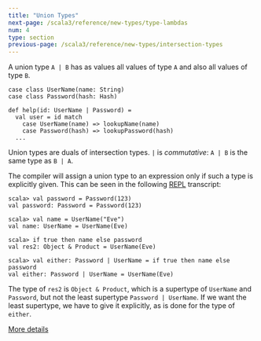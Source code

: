 ```yaml
---
title: "Union Types"
next-page: /scala3/reference/new-types/type-lambdas
num: 4
type: section
previous-page: /scala3/reference/new-types/intersection-types
---
```


<!-- THIS FILE HAS BEEN GENERATED BY SCALADOC PREPROCESSOR.
    The whole process of generation the docs can be found under this README: https://github.com/lampepfl/dotty/blob/master/docs/README.md
    The source file can be found here https://github.com/lampepfl/dotty/edit/master/docs/docs/reference/new-types/union-types.md
    NOTE THAT ANY CHANGES TO THIS FILE WILL BE OVERRIDEN BY PREPROCESSOR.
-->

A union type `A | B` has as values all values of type `A` and also all values of type `B`.

<div class="snippet" scala-snippet ><div class="buttons"></div><pre><code class="language-scala"><span id="0" class="" >case class UserName(name: String)
</span><span id="1" class="" >case class Password(hash: Hash)
</span><span id="2" class="" >
</span><span id="3" class="" >def help(id: UserName | Password) =
</span><span id="4" class="" >  val user = id match
</span><span id="5" class="" >    case UserName(name) =&gt; lookupName(name)
</span><span id="6" class="" >    case Password(hash) =&gt; lookupPassword(hash)
</span><span id="7" class="" >  ...
</span></code></pre></div>

Union types are duals of intersection types. `|` is _commutative_:
`A | B` is the same type as `B | A`.

The compiler will assign a union type to an expression only if such a
type is explicitly given. This can be seen in the following [REPL](https://docs.scala-lang.org/overviews/repl/overview.html) transcript:

<div class="snippet" scala-snippet ><div class="buttons"></div><pre><code class="language-scala"><span id="0" class="" >scala&gt; val password = Password(123)
</span><span id="1" class="" >val password: Password = Password(123)
</span><span id="2" class="" >
</span><span id="3" class="" >scala&gt; val name = UserName(&quot;Eve&quot;)
</span><span id="4" class="" >val name: UserName = UserName(Eve)
</span><span id="5" class="" >
</span><span id="6" class="" >scala&gt; if true then name else password
</span><span id="7" class="" >val res2: Object &amp; Product = UserName(Eve)
</span><span id="8" class="" >
</span><span id="9" class="" >scala&gt; val either: Password | UserName = if true then name else password
</span><span id="10" class="" >val either: Password | UserName = UserName(Eve)
</span></code></pre></div>

The type of `res2` is `Object & Product`, which is a supertype of
`UserName` and `Password`, but not the least supertype `Password |
UserName`.  If we want the least supertype, we have to give it
explicitly, as is done for the type of `either`.

[More details](./union-types-spec.html)
